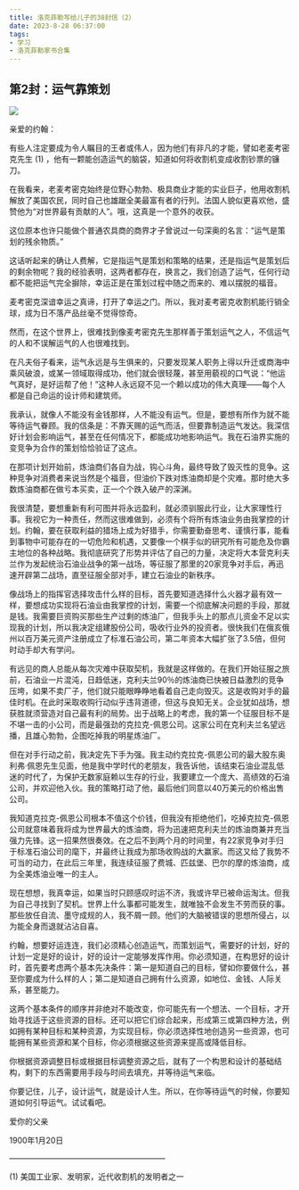 ```yaml
---
title: 洛克菲勒写给儿子的38封信（2）
date: 2023-8-28 06:37:00
tags:
- 学习
- 洛克菲勒家书合集
---
```


## 第2封：运气靠策划

![](https://cdn.pixabay.com/photo/2016/10/22/18/52/beach-1761410_1280.jpg)

<!-- more -->

亲爱的约翰：

​		有些人注定要成为令人瞩目的王者或伟人，因为他们有非凡的才能，譬如老麦考密克先生 (1) ，他有一颗能创造运气的脑袋，知道如何将收割机变成收割钞票的镰刀。

​		在我看来，老麦考密克始终是位野心勃勃、极具商业才能的实业巨子，他用收割机解放了美国农民，同时自己也雄踞全美最富有者的行列。法国人貌似更喜欢他，盛赞他为“对世界最有贡献的人”。哦，这真是一个意外的收获。

​		这位原本也许只能做个普通农具商的商界才子曾说过一句深奥的名言：“运气是策划的残余物质。”

​		这话听起来的确让人费解，它是指运气是策划和策略的结果，还是指运气是策划后的剩余物呢？我的经验表明，这两者都存在，换言之，我们创造了运气，任何行动都不能把运气完全摒除，幸运正是在策划过程中随之而来的、难以摆脱的福音。

​		麦考密克深谙幸运之真谛，打开了幸运之门。所以，我对麦考密克收割机能行销全球，成为日不落产品丝毫不觉得惊奇。

​		然而，在这个世界上，很难找到像麦考密克先生那样善于策划运气之人，不信运气的人和不误解运气的人也很难找到。

​		在凡夫俗子看来，运气永远是与生俱来的，只要发现某人职务上得以升迁或商海中乘风破浪，或某一领域取得成功，他们就会很轻蔑，甚至用藐视的口气说：“他运气真好，是好运帮了他！”这种人永远窥不见一个赖以成功的伟大真理——每个人都是自己命运的设计师和建筑师。

​		我承认，就像人不能没有金钱那样，人不能没有运气。但是，要想有所作为就不能等待运气眷顾。我的信条是：不靠天赐的运气而活，但要靠制造运气发达。我深信好计划会影响运气，甚至在任何情况下，都能成功地影响运气。我在石油界实施的变竞争为合作的策划恰恰验证了这点。

​		在那项计划开始前，炼油商们各自为战，钩心斗角，最终导致了毁灭性的竞争。这种竞争对消费者来说当然是个福音，但油价下跌对炼油商却是个灾难。那时绝大多数炼油商都在做亏本买卖，正一个个跌入破产的深渊。

​		我很清楚，要想重新有利可图并将永远盈利，就必须驯服此行业，让大家理性行事。我视它为一种责任，然而这很难做到，必须有个将所有炼油业务由我掌控的计划。约翰，要在获取利益的猎场上成为好猎手，你需要勤奋思考、谨慎行事，能看到事物中可能存在的一切危险和机遇，又要像一个棋手似的研究所有可能危及你霸主地位的各种战略。我彻底研究了形势并评估了自己的力量，决定将大本营克利夫兰作为发起统治石油业战争的第一战场，等征服了那里的20家竞争对手后，再迅速开辟第二战场，直至征服全部对手，建立石油业的新秩序。

​		像战场上的指挥官选择攻击什么样的目标，首先要知道选择什么火器才最有效一样，要想成功实现将石油业由我掌控的计划，需要一个彻底解决问题的手段，那就是钱。我需要巨资购买那些生产过剩的炼油厂，但我手头上的那点儿资金不足以实现我的计划，所以我决定组建股份公司，吸收行业外的投资者。很快我们在俄亥俄州以百万美元资产注册成立了标准石油公司，第二年资本大幅扩张了3.5倍，但何时动手却大有学问。

​		有远见的商人总能从每次灾难中获取契机，我就是这样做的。在我们开始征服之旅前，石油业一片混沌，日趋低迷，克利夫兰90％的炼油商已快被日益激烈的竞争压垮，如果不卖厂子，他们就只能眼睁睁地看着自己走向毁灭。这是收购对手的最佳时机。在此时采取收购行动似乎违背道德，但这与良知无关。企业犹如战场，想获胜就须营造对自己最有利的局势。出于战略上的考虑，我的第一个征服目标不是不堪一击的小公司，而是最强劲的克拉克-佩恩公司。这家公司在克利夫兰名望远播，且雄心勃勃，企图吃掉我的明星炼油厂。

​		但在对手行动之前，我决定先下手为强。我主动约克拉克-佩恩公司的最大股东奥利弗·佩恩先生见面，他是我中学时代的老朋友，我告诉他，该结束石油业混乱低迷的时代了，为保护无数家庭赖以生存的行业，我要建立一个庞大、高绩效的石油公司，并欢迎他入伙。我的策略打动了他，最后他们同意以40万美元的价格出售公司。

​		我知道克拉克-佩恩公司根本不值这个价钱，但我没有拒绝他们，吃掉克拉克-佩恩公司就意味着我将成为世界最大的炼油商，将为迅速把克利夫兰的炼油商兼并充当强力先锋。这一招果然很奏效。在之后不到两个月的时间里，有22家竞争对手归于标准石油公司的麾下，并最终让我成为那场收购战的大赢家。而这又给了我势不可当的动力，在此后三年里，我连续征服了费城、匹兹堡、巴尔的摩的炼油商，成为全美炼油业唯一的主人。

​		现在想想，我真幸运，如果当时只顾感叹时运不济，我或许早已被命运淘汰。但我为自己寻找到了契机。世界上什么事都可能发生，就唯独不会发生不劳而获的事。 那些放任自流、墨守成规的人，我不屑一顾。他们的大脑被错误的思想所侵占，以为能全身而退就沾沾自喜。

​		约翰，想要好运连连，我们必须精心创造运气，而策划运气，需要好的计划，好的计划一定是好的设计，好的设计一定能够发挥作用。你必须知道，在构思好的设计时，首先要考虑两个基本先决条件：第一是知道自己的目标，譬如你要做什么，甚至你要成为什么样的人；第二是知道自己拥有什么资源，如地位、金钱、人际关系，甚至能力。

​		这两个基本条件的顺序并非绝对不能改变，你可能先有一个想法、一个目标，才开始寻找适于这些资源的目标。还可以把它们综合起来，形成第三或第四种方法，例如拥有某种目标和某种资源，为实现目标，你必须选择性地创造另一些资源，也可能拥有某些资源和某个目标，你必须根据这些资源来提高或降低目标。

​		你根据资源调整目标或根据目标调整资源之后，就有了一个构思和设计的基础结构，剩下的东西需要用手段与时间去填充，并等待运气来临。

​		你要记住，儿子，设计运气，就是设计人生。所以，在你等待运气的时候，你要知道如何引导运气。试试看吧。





爱你的父亲

1900年1月20日





———————————————————— 

(1) 美国工业家、发明家，近代收割机的发明者之一
